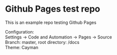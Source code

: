 # Github Pages test repo

This is an example repo testing Github Pages

Configuration:  
Settings -> Code and Automation -> Pages -> Source  
Branch: master, root directory: /docs  
Theme: Cayman
